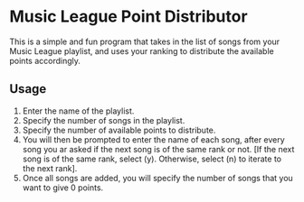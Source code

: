 # Music League Point Distributor

This is a simple and fun program that takes in the list of songs from your Music League playlist, and uses your ranking to distribute the available points accordingly.

## Usage

1. Enter the name of the playlist.
2. Specify the number of songs in the playlist.
3. Specify the number of available points to distribute.
4. You will then be prompted to enter the name of each song, after every song you ar asked if the next song is of the same rank or not.
   [If the next song is of the same rank, select (y). Otherwise, select (n) to iterate to the next rank].
5. Once all songs are added, you will specify the number of songs that you want to give 0 points.
